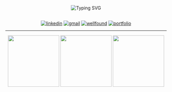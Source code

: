 <!-- <h1 style="align:center" style="font-family: Lora;">
Hi there, I am Kevin Chan👋 Welcome to my Profile!
</h1>
<p align="center">
<strong><em>A passionate Fullstack Software Engineer</em></strong>
</p> -->
<!-- <img src="/assets/github-header.png" alt="header"> -->

<p align="center">
   <img src="https://readme-typing-svg.demolab.com?font=Lora&weight=600&size=26&duration=2000&pause=2000&color=4B4C4D&center=true&multiline=true&width=750&height=70&lines=Hi%2C+there!++Welcome+to+my+profile;I'm+Kevin+Chan%2C+a+passionate+Fullstack+Software+Engineer" alt="Typing SVG" />
</p>

</br>

<div align="center">
   <a href="https://www.linkedin.com/in/kevin-chan-426203158/"><img src="https://img.shields.io/badge/LinkedIn-0077B5?style=for-the-badge&logo=linkedin&logoColor=white" alt="linkedin" /></a>
   <a href="mailto:chankevin13@gmail.com?"><img src="https://img.shields.io/badge/Gmail-D14836?style=for-the-badge&logo=gmail&logoColor=white" alt="gmail" /></a>
   <a href="https://wellfound.com/u/kevin-chan-86"><img src="https://img.shields.io/badge/Wellfound-000000?style=for-the-badge&logo=AngelList&logoColor=white" alt="wellfound" /></a>
   <a href="https://kevin-chan.netlify.app/"><img src="https://img.shields.io/badge/Portfolio-00C7B7?style=for-the-badge&logo=netlify&logoColor=white" alt="portfolio" /></a>
</div>

---


<div align="center">
<img src="https://github-readme-stats.vercel.app/api?username=kchannn13&show_icons=true&theme=rose_pine#gh-dark-mode-only" height="160px"/>
   <img src="https://github-readme-stats.vercel.app/api?username=kchannn13&show_icons=true&theme=gruvbox#gh-light-mode-only" height="160px"/>
<img src="https://github-readme-stats.vercel.app/api/top-langs/?username=kchannn13&layout=compact&&theme=rose_pine" height="160px"/>
</div>
